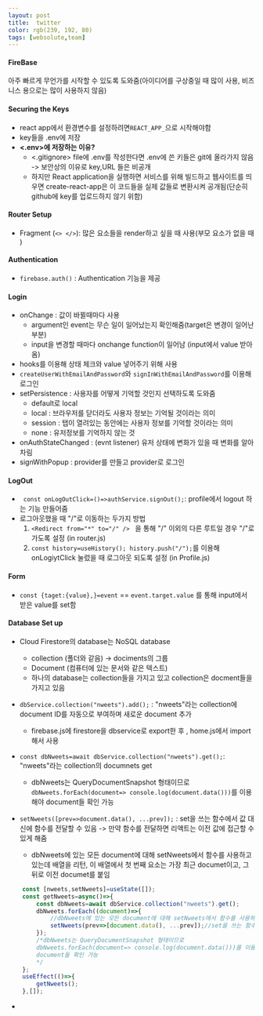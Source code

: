 ```yaml
---
layout: post
title:  twitter
color: rgb(239, 192, 80)
tags: [websolute,team]
---
```


#### FireBase
아주 빠르게 무언가를 시작할 수 있도록 도와줌(아이디어를 구상중일 때 많이 사용, 비즈니스 용으로는 많이 사용하지 않음)


#### Securing the Keys
- react app에서 환경변수를 설정하려면`REACT_APP_`으로 시작해야함
- key들을 .env에 저장
- __<.env>에 저장하는 이유?__
    - <.gitignore> file에 .env를 작성한다면 .env에 쓴 키들은 git에 올라가지 않음 -> 보안상의 이유로 key,URL 들은 비공개
    - 하지만 React application을 실행하면 서비스를 위해 빌드하고 웹사이트를 띄우면 create-react-app은 이 코드들을 실제 값들로 변환시켜 공개됨(단순히 github에 key를 업로드하지 않기 위함)


#### Router Setup
- Fragment (`<> </>`): 많은 요소들을 render하고 싶을 때 사용(부모 요소가 없을 때 )

####  Authentication
- `firebase.auth()` : Authentication 기능을 제공


#### Login
- onChange : 값이 바뀔때마다 사용
    - argument인 event는 무슨 일이 일어났는지 확인해줌(target은 변경이 일어난 부분)
    - input을 변경할 때마다 onchange function이 일어남 (input에서 value 받아옴)
- hooks를 이용해 상태 체크와 value 넣어주기 위해 사용
- `createUserWithEmailAndPassword`와 `signInWithEmailAndPassword`를 이용해 로그인
- setPersistence : 사용자를 어떻게 기억할 것인지 선택하도록 도와줌 
    - default로 local
    - local : 브라우저를 닫더라도 사용자 정보는 기억될 것이라는 의미
    - session : 탭이 열려있는 동안에는 사용자 정보를 기억할 것이라는 의미
    - none : 유저정보를 기억하지 않는 것 
- onAuthStateChanged : (evnt listener) 유저 상태에 변화가 있을 때 변화를 알아차림
- signWithPopup : provider를 만들고 provider로 로그인 


#### LogOut
- ` const onLogOutClick=()=>authService.signOut();`: profile에서 logout 하는 기능 만들어줌 
- 로그아웃했을 때 "/"로 이동하는 두가지 방법
    1. `<Redirect from="*" to="/" /> ` 을 통해 "/" 이외의 다른 루트일 경우 "/"로 가도록 설정 (in router.js)
    2. `const history=useHistory(); history.push("/");`를 이용해 onLogiytClick 눌렀을 때 로그아웃 되도록 설정 (in Profile.js)

#### Form 
-  `const {taget:{value},}=event` == `event.target.value` 를 통해 input에서 받은 value를 set함

#### Database Set up
- Cloud Firestore의 database는 NoSQL database
    - collection (폴더와 같음) -> dociments의 그룹
    - Document (컴퓨터에 있는 문서와 같은 텍스트)
    - 하나의 database는 collection들을 가지고 있고 collection은 docment들을 가지고 있음 
-  `dbService.collection("nweets").add();` : "nweets"라는 collection에 document ID를 자동으로 부여하며 새로운 document 추가 
    - firebase.js에 firestore을 dbservice로 export한 후 , home.js에서 import 해서 사용 

- `const dbNweets=await dbService.collection("nweets").get();`: "nweets"라는 collection의 documnets get
    - dbNweets는 QueryDocumentSnapshot 형태이므로 `dbNweets.forEach(document=> console.log(document.data()))`를 이용해야 document들 확인 가능
- `setNweets([prev=>document.data(), ...prev]);` : set을 쓰는 함수에서 값 대신에 함수를 전달할 수 있음 -> 만약 함수를 전달하면 리액트는 이전 값에 접근할 수 있게 해줌 
    - dbNweets에 있는 모든 document에 대해 setNweets에서 함수를 사용하고 있는데 배열을 리턴, 이 배열에서 첫 번째 요소는 가장 최근 documet이고, 그 뒤로 이전 documet를 붙임

```javascript
    const [nweets,setNweets]=useState([]);
    const getNweets=async()=>{
        const dbNweets=await dbService.collection("nweets").get();
        dbNweets.forEach((document)=>{
            //dbNweets에 있는 모든 document에 대해 setNweets에서 함수를 사용하고 있는데 배열을 리턴, 이 배열에서 첫 번째 요소는 가장 최근 documet이고, 그 뒤로 이전 documet를 붙임  
            setNweets(prev=>[document.data(), ...prev]);//set을 쓰는 함수에서 값 대신에 함수를 전달할 수 있음 -> 만약 함수를 전달하면 리액트는 이전 값에 접근할 수 있게 해줌 
        });
        /*dbNweets는 QueryDocumentSnapshot 형태이므로 
        dbNweets.forEach(document=> console.log(document.data()))를 이용해야
        document들 확인 가능 
        */
    };
    useEffect(()=>{
        getNweets();
    },[]);
```

- 